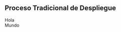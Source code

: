 <h2 style="text-transform: none;"> Proceso Tradicional de Despliegue </h2>

<div class="row">
    <div class="col-md-6">Hola</div>
    <div class="col-md-6">Mundo</div>
</div>
